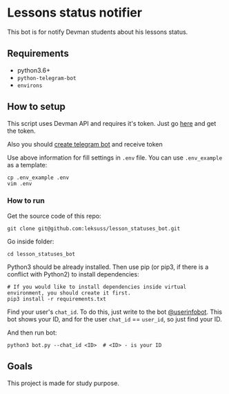 # Lessons status notifier

This bot is for notify Devman students about his lessons status.

## Requirements

 - python3.6+
 - `python-telegram-bot`
 - `environs`


## How to setup

This script uses Devman API and requires it's token. Just go [here](https://dvmn.org/api/docs/) and get the token.

Also you should [create telegram bot](https://core.telegram.org/bots#how-do-i-create-a-bot) and receive token

Use above information for fill settings in `.env` file. You can use `.env_example` as a template:
```
cp .env_example .env
vim .env
```

### How to run

Get the source code of this repo:
```
git clone git@github.com:leksuss/lesson_statuses_bot.git
```

Go inside folder:
```
cd lesson_statuses_bot
```

Python3 should be already installed. Then use pip (or pip3, if there is a conflict with Python2) to install dependencies:
```
# If you would like to install dependencies inside virtual environment, you should create it first.
pip3 install -r requirements.txt
```

Find your user's `chat_id`. To do this, just write to the bot [@userinfobot](https://t.me/userinfobot). This bot shows your ID, and for the user `chat_id` == `user_id`, so just find your ID. 

And then run bot:
```
python3 bot.py --chat_id <ID>  # <ID> - is your ID
```

## Goals
This project is made for study purpose.
